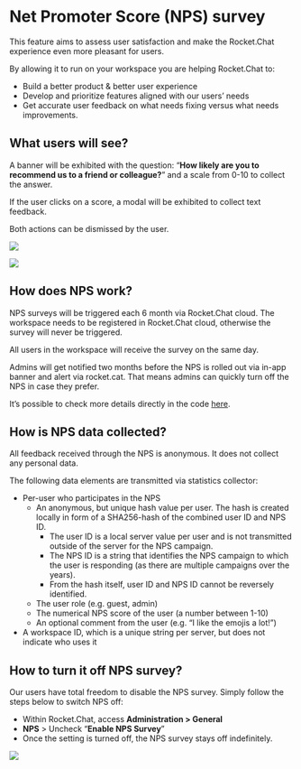 # Net Promoter Score \(NPS\) survey

This feature aims to assess user satisfaction and make the Rocket.Chat experience even more pleasant for users. 

By allowing it to run on your workspace you are helping Rocket.Chat to: 

* Build a better product & better user experience
* Develop and prioritize features aligned with our users’ needs
* Get accurate user feedback on what needs fixing versus what needs improvements.

## **What users will see?**

A banner will be exhibited with the question: “**How likely are you to recommend us to a friend or colleague?**” and a scale from 0-10 to collect the answer.  
  
If the user clicks on a score, a modal will be exhibited to collect text feedback.

Both actions can be dismissed by the user.

![](https://lh6.googleusercontent.com/4BBASQyWUP1BM9x1Qouv-cxLUNY3TZBwobJV-N5LVzDZYxOjRmSOPDS9e2twv19d6D24UZhSjDwcwlK7H1U1em9OlWLaoueg0HcEUNcKIr6gSu0z6YGjAKovbj7E_YEA2aC3CmuW)

![](https://lh5.googleusercontent.com/fbYrzTYf-5ybS8kbgjM6QFf7q8hjrHBf2KRrpiwoF1_D1wBpBS2QjBnskXWmjvFXK-MWQj0VhHytBJaq9bJ1mqo887nENWgxim4y6BD4aoql6LZGEbBuqzUJwgAnKc3JSIFcoEky)

## How does NPS work?

NPS surveys will be triggered each 6 month via Rocket.Chat cloud. The workspace needs to be registered in Rocket.Chat cloud, otherwise the survey will never be triggered.

All users in the workspace will receive the survey on the same day.

Admins will get notified two months before the NPS is rolled out via in-app banner and alert via rocket.cat. That means admins can quickly turn off the NPS in case they prefer.

It’s possible to check more details directly in the code [here](https://github.com/RocketChat/Rocket.Chat/blob/3.17.0/server/services/nps/service.ts).  


## How is NPS data collected?

All feedback received through the NPS is anonymous. It does not collect any personal data. 

The following data elements are transmitted via statistics collector:

* Per-user who participates in the NPS
  * An anonymous, but unique hash value per user. The hash is created locally in form of a SHA256-hash of the combined user ID and NPS ID.
    * The user ID is a local server value per user and is not transmitted outside of the server for the NPS campaign.
    * The NPS ID is a string that identifies the NPS campaign to which the user is responding \(as there are multiple campaigns over the years\).
    * From the hash itself, user ID and NPS ID cannot be reversely identified.
  * The user role \(e.g. guest, admin\)
  * The numerical NPS score of the user \(a number between 1-10\)
  * An optional comment from the user \(e.g. “I like the emojis a lot!”\)
* A workspace ID, which is a unique string per server, but does not indicate who uses it

## How to turn it off NPS survey?

Our users have total freedom to disable the NPS survey. Simply follow the steps below to switch NPS off:

* Within Rocket.Chat, access **Administration &gt; General** 
* **NPS** &gt; Uncheck “**Enable NPS Survey**”
* Once the setting is turned off, the NPS survey stays off indefinitely.

![](https://lh5.googleusercontent.com/dy4TrUEoeGsj3rFes4or0m5hZ-Jvxp1mtz_zrt2f-Diaox-CTttatqaVWLkSpQ2TJt6n9j3Zd-yCf_RQS1H1zeH4M8gYPpLm2Gpk_lp50NulU56arxdL5zyQTZRzGG6uKlEr7KMY)

